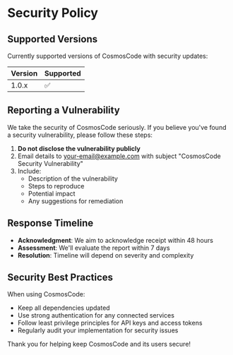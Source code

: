 # Security Policy

## Supported Versions

Currently supported versions of CosmosCode with security updates:

| Version | Supported          |
| ------- | ------------------ |
| 1.0.x   | :white_check_mark: |

## Reporting a Vulnerability

We take the security of CosmosCode seriously. If you believe you've found a security vulnerability, please follow these steps:

1. **Do not disclose the vulnerability publicly**
2. Email details to [your-email@example.com](mailto:your-email@example.com) with subject "CosmosCode Security Vulnerability"
3. Include:
   - Description of the vulnerability
   - Steps to reproduce
   - Potential impact
   - Any suggestions for remediation

## Response Timeline

- **Acknowledgment**: We aim to acknowledge receipt within 48 hours
- **Assessment**: We'll evaluate the report within 7 days
- **Resolution**: Timeline will depend on severity and complexity

## Security Best Practices

When using CosmosCode:
- Keep all dependencies updated
- Use strong authentication for any connected services
- Follow least privilege principles for API keys and access tokens
- Regularly audit your implementation for security issues

Thank you for helping keep CosmosCode and its users secure!
